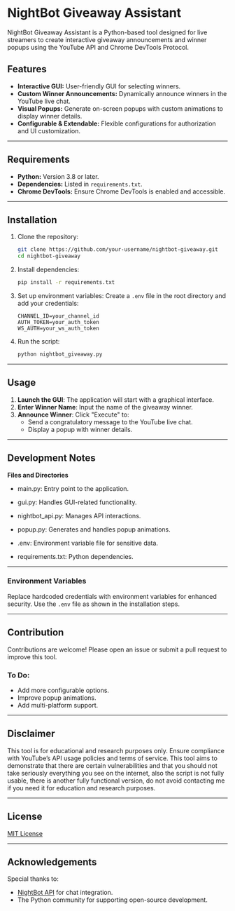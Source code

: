 # NightBot Giveaway Assistant

NightBot Giveaway Assistant is a Python-based tool designed for live streamers to create interactive giveaway announcements and winner popups using the YouTube API and Chrome DevTools Protocol.

## Features

- **Interactive GUI:** User-friendly GUI for selecting winners.
- **Custom Winner Announcements:** Dynamically announce winners in the YouTube live chat.
- **Visual Popups:** Generate on-screen popups with custom animations to display winner details.
- **Configurable & Extendable:** Flexible configurations for authorization and UI customization.

---

## Requirements

- **Python:** Version 3.8 or later.
- **Dependencies:** Listed in `requirements.txt`.
- **Chrome DevTools:** Ensure Chrome DevTools is enabled and accessible.

---

## Installation

1. Clone the repository:
   ```bash
   git clone https://github.com/your-username/nightbot-giveaway.git
   cd nightbot-giveaway
   ```

2. Install dependencies:
   ```bash
   pip install -r requirements.txt
   ```

3. Set up environment variables:
   Create a `.env` file in the root directory and add your credentials:
   ```env
   CHANNEL_ID=your_channel_id
   AUTH_TOKEN=your_auth_token
   WS_AUTH=your_ws_auth_token
   ```

4. Run the script:
   ```bash
   python nightbot_giveaway.py
   ```

---

## Usage

1. **Launch the GUI**: The application will start with a graphical interface.
2. **Enter Winner Name**: Input the name of the giveaway winner.
3. **Announce Winner**: Click "Execute" to:
   - Send a congratulatory message to the YouTube live chat.
   - Display a popup with winner details.

---

## Development Notes
**Files and Directories**

 - main.py: Entry point to the application.

 - gui.py: Handles GUI-related functionality.

 - nightbot_api.py: Manages API interactions.

 - popup.py: Generates and handles popup animations.

 - .env: Environment variable file for sensitive data.

 - requirements.txt: Python dependencies.

---

### Environment Variables
Replace hardcoded credentials with environment variables for enhanced security. Use the `.env` file as shown in the installation steps.

---

## Contribution

Contributions are welcome! Please open an issue or submit a pull request to improve this tool.

### To Do:
- Add more configurable options.
- Improve popup animations.
- Add multi-platform support.

---

## Disclaimer
This tool is for educational and research purposes only. Ensure compliance with YouTube’s API usage policies and terms of service.
This tool aims to demonstrate that there are certain vulnerabilities and that you should not take seriously everything you see on the internet, also the script is not fully usable, there is another fully functional version, do not avoid contacting me if you need it for education and research purposes.

---

## License
[MIT License](LICENSE)

---

## Acknowledgements
Special thanks to:
- [NightBot API](https://api.nightbot.tv/) for chat integration.
- The Python community for supporting open-source development.

